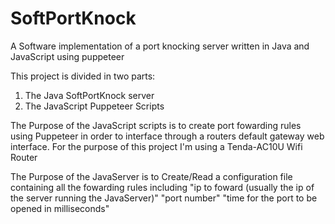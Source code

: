 # SoftPortKnock
A Software implementation of a port knocking server written in Java and JavaScript using puppeteer 

This project is divided in two parts:
1) The Java SoftPortKnock server
2) The JavaScript Puppeteer Scripts

The Purpose of the JavaScript scripts is to create port fowarding rules using Puppeteer in order to interface through a routers default gateway web interface.
For the purpose of this project I'm using a Tenda-AC10U Wifi Router

The Purpose of the JavaServer is to Create/Read a configuration file containing all the fowarding rules including "ip to foward (usually the ip of the server running the JavaServer)" "port number" "time for the port to be opened in milliseconds"
